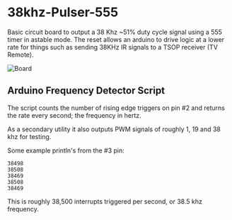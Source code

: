 38khz-Pulser-555
================

Basic circuit board to output a 38 Khz ~51% duty cycle signal using a
555 timer in astable mode. The reset allows an arduino to drive logic at a lower
rate for things such as sending 38KHz IR signals to a TSOP receiver (TV Remote).

![Board](http://i.imgur.com/V8HO4Cs.png)


Arduino Frequency Detector Script
---
The script counts the number of rising edge triggers on pin #2 and returns
the rate every second; the frequency in hertz.

As a secondary utility it also outputs PWM signals of roughly 1, 19 and 38 khz for testing.

Some example println's from the #3 pin:

```
38498
38508
38469
38508
38469
```

This is roughly 38,500 interrupts triggered per second, or 38.5 khz frequency.